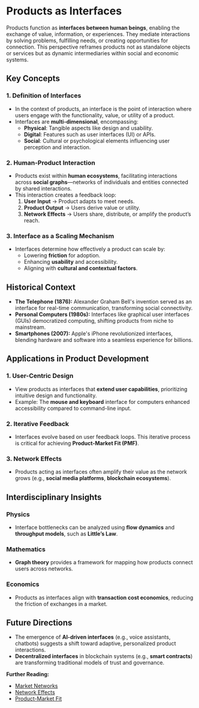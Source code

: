 # Products as Interfaces

Products function as **interfaces between human beings**, enabling the exchange of value, information, or experiences. They mediate interactions by solving problems, fulfilling needs, or creating opportunities for connection. This perspective reframes products not as standalone objects or services but as dynamic intermediaries within social and economic systems.

## Key Concepts

### 1. **Definition of Interfaces**

* In the context of products, an interface is the point of interaction where users engage with the functionality, value, or utility of a product.
* Interfaces are **multi-dimensional**, encompassing:
  * **Physical**: Tangible aspects like design and usability.
  * **Digital**: Features such as user interfaces (UI) or APIs.
  * **Social**: Cultural or psychological elements influencing user perception and interaction.

### 2. **Human-Product Interaction**

* Products exist within **human ecosystems**, facilitating interactions across **social graphs**—networks of individuals and entities connected by shared interactions.
* This interaction creates a feedback loop:
  1. **User Input** → Product adapts to meet needs.
  2. **Product Output** → Users derive value or utility.
  3. **Network Effects** → Users share, distribute, or amplify the product’s reach.

### 3. **Interface as a Scaling Mechanism**

* Interfaces determine how effectively a product can scale by:
  * Lowering **friction** for adoption.
  * Enhancing **usability** and accessibility.
  * Aligning with **cultural and contextual factors**.

## Historical Context

* **The Telephone (1876):** Alexander Graham Bell's invention served as an interface for real-time communication, transforming social connectivity.
* **Personal Computers (1980s):** Interfaces like graphical user interfaces (GUIs) democratized computing, shifting products from niche to mainstream.
* **Smartphones (2007):** Apple's iPhone revolutionized interfaces, blending hardware and software into a seamless experience for billions.

## Applications in Product Development

### 1. **User-Centric Design**

* View products as interfaces that **extend user capabilities**, prioritizing intuitive design and functionality.
* Example: The **mouse and keyboard** interface for computers enhanced accessibility compared to command-line input.

### 2. **Iterative Feedback**

* Interfaces evolve based on user feedback loops. This iterative process is critical for achieving **Product-Market Fit (PMF)**.

### 3. **Network Effects**

* Products acting as interfaces often amplify their value as the network grows (e.g., **social media platforms**, **blockchain ecosystems**).

## Interdisciplinary Insights

### Physics

* Interface bottlenecks can be analyzed using **flow dynamics** and **throughput models**, such as **Little’s Law**.

### Mathematics

* **Graph theory** provides a framework for mapping how products connect users across networks.

### Economics

* Products as interfaces align with **transaction cost economics**, reducing the friction of exchanges in a market.

## Future Directions

* The emergence of **AI-driven interfaces** (e.g., voice assistants, chatbots) suggests a shift toward adaptive, personalized product interactions.
* **Decentralized interfaces** in blockchain systems (e.g., **smart contracts**) are transforming traditional models of trust and governance.

**Further Reading:**

* [Market Networks](MARKET_NETWORKS.md)
* [Network Effects](../../joes_notes/NETWORK_EFFECTS.md)
* [Product-Market Fit](PRODUCT_MARKET_FIT.md)
